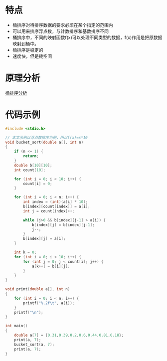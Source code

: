 # 特点

* 桶排序对待排序数据的要求必须在某个指定的范围内
* 可以用来排序浮点数，与计数排序和基数排序不同
* 桶排序中，不同的映射函数f\(x\)可以处理不同类型的数据，f\(x\)作用是把原数据映射到桶中。
* 桶排序是稳定的
* 速度快，但是耗空间

# 原理分析

[桶排序分析](
https://www.cnblogs.com/ECJTUACM-873284962/p/6935506.html\
)

# 代码示例

```c
#include <stdio.h>

// 本文示例以浮点数排序为例，所以f(x)=x*10
void bucket_sort(double a[], int n)
{
    if (n <= 1) {
        return;
    }
    double b[10][10];
    int count[10];

    for (int i = 0; i < 10; i++) {
        count[i] = 0;
    }

    for (int i = 0; i < n; i++) {
        int index = (int)(a[i] * 10);
        b[index][count[index]] = a[i];
        int j = count[index]++;

        while (j>0 && b[index][j-1] > a[i]) {
            b[index][j] = b[index][j-1];
            j--;
        }
        b[index][j] = a[i];
    }

    int k = 0;
    for (int i = 0; i < 10; i++) {
        for (int j = 0; j < count[i]; j++) {
            a[k++] = b[i][j];
        }
    }
}

void print(double a[], int n)
{
    for (int i = 0; i < n; i++) {
        printf("%.2f\t", a[i]);
    }
    printf("\n");
}

int main()
{
    double a[7] = {0.31,0.39,0.2,0.6,0.44,0.81,0.18};
    print(a, 7);
    bucket_sort(a, 7);
    print(a, 7);
}
```



